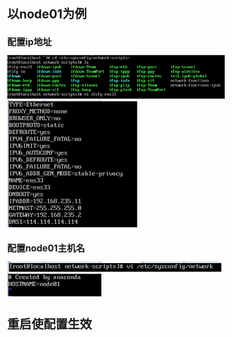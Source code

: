 # 以node01为例

## 配置ip地址
![](./doc/修改node01的ip地址.png)
![](./doc/ip地址改成11.png)

## 配置node01主机名
![](./doc/修改主机名.png)
![](./doc/修改主机名为node01.png)

# 重启使配置生效